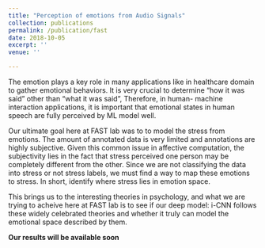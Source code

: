 ```yaml
---
title: "Perception of emotions from Audio Signals"
collection: publications
permalink: /publication/fast
date: 2018-10-05
excerpt: ''
venue: ''

---
```


The emotion plays a key role in many applications like in healthcare domain to gather emotional behaviors. It is very crucial to determine “how it was said” other than “what it was said”,
Therefore, in human- machine interaction applications, it is important that emotional states in human speech are fully perceived by ML model well.

Our ultimate goal here at FAST lab was to to model the stress from emotions. The amount of annotated data is very limited and annotations are highly subjective. Given this common issue in affective computation, the subjectivity lies in the fact that stress perceived one person may be completely different from the other. Since we are not classifying the data into stress or not stress labels, we must find a way to map these emotions to stress. In short, identify where stress lies in emotion space. 

This brings us to the interesting theories in psychology, and what we are trying to acheive here at FAST lab is to see if our deep model: i-CNN follows these widely celebrated theories and whether it truly can model the emotional space described by them. 

**Our results will be available soon**

